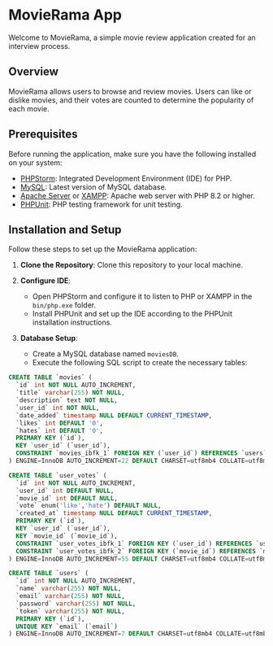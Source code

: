 # MovieRama App

Welcome to MovieRama, a simple movie review application created for an interview process.

## Overview

MovieRama allows users to browse and review movies. Users can like or dislike movies, and their votes are counted to determine the popularity of each movie.

## Prerequisites

Before running the application, make sure you have the following installed on your system:

- [PHPStorm](https://www.jetbrains.com/phpstorm/download/): Integrated Development Environment (IDE) for PHP.
- [MySQL](https://www.mysql.com/): Latest version of MySQL database.
- [Apache Server](https://httpd.apache.org/) or [XAMPP](https://www.apachefriends.org/index.html): Apache web server with PHP 8.2 or higher.
- [PHPUnit](https://phpunit.de/index.html): PHP testing framework for unit testing.

## Installation and Setup

Follow these steps to set up the MovieRama application:

1. **Clone the Repository**: Clone this repository to your local machine.

2. **Configure IDE**:
   - Open PHPStorm and configure it to listen to PHP or XAMPP in the `bin/php.exe` folder.
   - Install PHPUnit and set up the IDE according to the PHPUnit installation instructions.

3. **Database Setup**:
   - Create a MySQL database named `moviesDB`.
   - Execute the following SQL script to create the necessary tables:

```sql
CREATE TABLE `movies` (
  `id` int NOT NULL AUTO_INCREMENT,
  `title` varchar(255) NOT NULL,
  `description` text NOT NULL,
  `user_id` int NOT NULL,
  `date_added` timestamp NULL DEFAULT CURRENT_TIMESTAMP,
  `likes` int DEFAULT '0',
  `hates` int DEFAULT '0',
  PRIMARY KEY (`id`),
  KEY `user_id` (`user_id`),
  CONSTRAINT `movies_ibfk_1` FOREIGN KEY (`user_id`) REFERENCES `users` (`id`)
) ENGINE=InnoDB AUTO_INCREMENT=22 DEFAULT CHARSET=utf8mb4 COLLATE=utf8mb4_0900_ai_ci;

CREATE TABLE `user_votes` (
  `id` int NOT NULL AUTO_INCREMENT,
  `user_id` int DEFAULT NULL,
  `movie_id` int DEFAULT NULL,
  `vote` enum('like','hate') DEFAULT NULL,
  `created_at` timestamp NULL DEFAULT CURRENT_TIMESTAMP,
  PRIMARY KEY (`id`),
  KEY `user_id` (`user_id`),
  KEY `movie_id` (`movie_id`),
  CONSTRAINT `user_votes_ibfk_1` FOREIGN KEY (`user_id`) REFERENCES `users` (`id`),
  CONSTRAINT `user_votes_ibfk_2` FOREIGN KEY (`movie_id`) REFERENCES `movies` (`id`)
) ENGINE=InnoDB AUTO_INCREMENT=55 DEFAULT CHARSET=utf8mb4 COLLATE=utf8mb4_0900_ai_ci;

CREATE TABLE `users` (
  `id` int NOT NULL AUTO_INCREMENT,
  `name` varchar(255) NOT NULL,
  `email` varchar(255) NOT NULL,
  `password` varchar(255) NOT NULL,
  `token` varchar(255) NOT NULL,
  PRIMARY KEY (`id`),
  UNIQUE KEY `email` (`email`)
) ENGINE=InnoDB AUTO_INCREMENT=7 DEFAULT CHARSET=utf8mb4 COLLATE=utf8mb4_0900_ai_ci;
